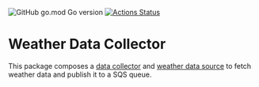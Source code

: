 ![GitHub go.mod Go version](https://img.shields.io/github/go-mod/go-version/tommzn/hdb-datasource-weather/lambda/go.mod)
[![Actions Status](https://github.com/tommzn/hdb-datasource-weather/actions/workflows/go.image.build.yml/badge.svg)](https://github.com/tommzn/hdb-datasource-weather/actions)

# Weather Data Collector
This package composes a [data collector](https://github.com/tommzn/hdb-datasource-core/collector.go) and [weather data source](https://github.com/tommzn/hdb-datasource-weather) to fetch weather data and publish it to a SQS queue.